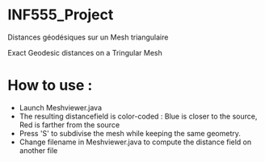 INF555_Project
==============

Distances géodésiques sur un Mesh triangulaire

Exact Geodesic distances on a Tringular Mesh

How to use :
=====

- Launch Meshviewer.java
- The resulting distancefield is color-coded : Blue is closer to the source, Red is farther from the source
- Press 'S' to subdivise the mesh while keeping the same geometry.
- Change filename in Meshviewer.java to compute the distance field on another file
